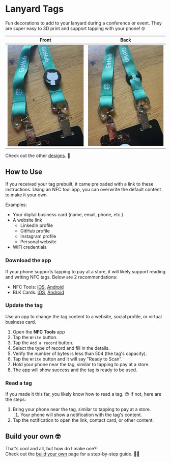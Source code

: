 # Lanyard Tags
Fun decorations to add to your lanyard during a conference or event. They are super easy to 3D print and support tapping with your phone! 🤓


| Front | Back |
| :-: | :-: |
| ![](docs/on-lanyard-front.jpg) | ![](docs/on-lanyard-back.jpg) |

Check out the other [designs](docs/designs.md). 🚀


## How to Use
If you received your tag prebuilt, it came preloaded with a link to these instructions. Using an NFC tool app, you can overwrite the default content to make it your own.

Examples:
- Your digital business card (name, email, phone, etc.)
- A website link
    - LinkedIn profile
    - GitHub profile
    - Instagram profile
    - Personal website
- WiFi credentials

### Download the app
If your phone supports tapping to pay at a store, it will likely support reading and writing NFC tags. Below are 2 recommendations:

- NFC Tools: [iOS](https://apps.apple.com/us/app/nfc-tools/id1252962749), [Android](https://play.google.com/store/apps/details?id=com.wakdev.wdnfc)
- BLK Cards: [iOS](https://apps.apple.com/us/app/blk-cards/id6443552250), [Android](https://play.google.com/store/apps/details?id=hk.emertech.blk)

###  Update the tag
Use an app to change the tag content to a website, social profile, or virtual business card.

1. Open the **NFC Tools** app
1. Tap the `Write` button.
1. Tap the `Add a record` button.
1. Select the type of record and fill in the details.
1. Verify the number of bytes is less than 504 (the tag's capacity).
1. Tap the `Write` button and it will say "Ready to Scan".
1. Hold your phone near the tag, similar to tapping to pay at a store.
1. The app will show success and the tag is ready to be used.

### Read a tag
If you made it this far, you likely know how to read a tag. 😉 If not, here are the steps:

1. Bring your phone near the tag, similar to tapping to pay at a store.
    1. Your phone will show a notification with the tag's content.
1. Tap the notification to open the link, contact card, or other content.

## Build your own 🤓
That's cool and all, but how do I make one?!  
Check out the [build your own](docs/build-your-own.md) page for a step-by-step guide. 🧑‍🚀
